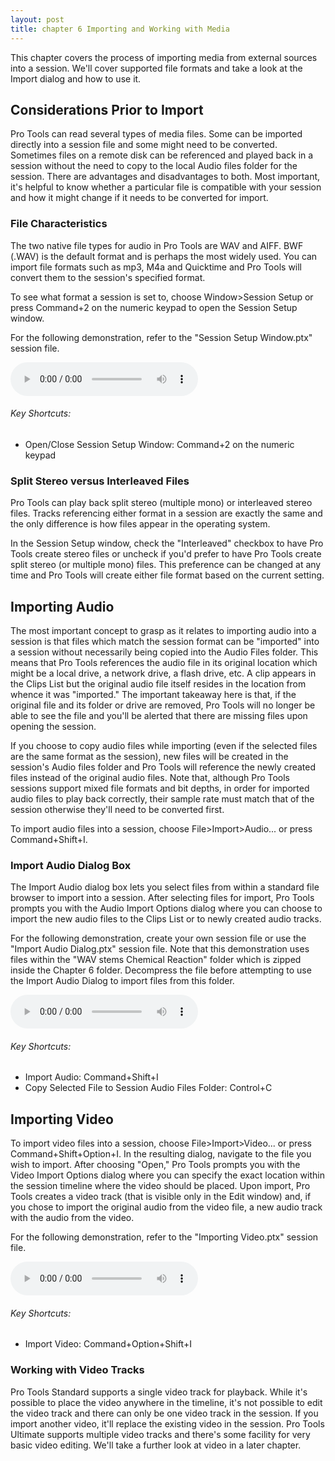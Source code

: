 ```yaml
---
layout: post
title: chapter 6 Importing and Working with Media
---
```


This chapter covers the process of importing media from external sources into a session. We'll cover supported file formats and take a look at the Import dialog and how to use it.

<!--more-->

## Considerations Prior to Import
Pro Tools can read several types of media files. Some can be imported directly into a session file and some might need to be converted. Sometimes files  on a remote disk can be referenced and played back in a session without the need to copy to the local Audio files folder for the session. There are advantages and disadvantages to both. Most important, it's helpful to know whether a particular file is compatible with your session and how it might change if it needs to be converted for import.

### File Characteristics
The two native file types for audio in Pro Tools are WAV and AIFF. BWF (.WAV) is the default format and is perhaps the most widely used. You can import file formats such as mp3, M4a and Quicktime and Pro Tools will convert them to the session's specified format.

To see what format a session is set to, choose Window>Session Setup or press Command+2 on the numeric keypad to open the Session Setup window.

For the following demonstration, refer to the "Session Setup Window.ptx" session file.

<audio controls><source src='https://raw.githubusercontent.com/PTAccess/PTAccess.github.io/master/audio/047 Session Setup Window.m4a'></audio>

###### Key Shortcuts:

* Open/Close Session Setup Window: Command+2 on the numeric keypad

### Split Stereo versus Interleaved Files
Pro Tools can play back split stereo (multiple mono) or interleaved stereo files. Tracks referencing either format in a session are exactly the same and the only difference is how files appear in the operating system.

In the Session Setup window, check the "Interleaved" checkbox to have Pro Tools create stereo files or uncheck if you'd prefer to have Pro Tools create split stereo (or multiple mono) files. This preference can be changed at any time and Pro Tools will create either file format based on the current setting.

## Importing Audio
The most important concept to grasp as it relates to importing audio into a session is that files which match the session format can be "imported" into a session without necessarily being copied into the Audio Files folder. This means that Pro Tools references the audio file in its original location which might be a local drive, a network drive, a flash drive, etc. A clip appears in the Clips List but the original audio file itself resides in the location from whence it was "imported." The important takeaway here is that, if the original file and its folder or drive are removed, Pro Tools will no longer be able to see the file and you'll be alerted that there are missing files upon opening the session.

If you choose to copy audio files while importing (even if the selected files are the same format as the session), new files will be created in the session's Audio files folder and Pro Tools will reference the newly created files instead of the original audio files. Note that, although Pro Tools sessions support mixed file formats and bit depths, in order for imported audio files to play back correctly, their sample rate must match that of the session otherwise they'll need to be converted first.

To import audio files into a session, choose File>Import>Audio... or press Command+Shift+I.

### Import Audio Dialog Box
The Import Audio dialog box lets you select files from within a standard file browser to import into a session. After selecting files for import, Pro Tools prompts you with the Audio Import Options dialog where you can choose to import the new audio files to the Clips List or to newly created audio tracks.

For the following demonstration, create your own session file or use the "Import Audio Dialog.ptx" session file. Note that this demonstration uses files within the "WAV stems Chemical Reaction" folder which is zipped inside the Chapter 6 folder. Decompress the file before attempting to use the Import Audio Dialog to import files from this folder.

<audio controls><source src='https://raw.githubusercontent.com/PTAccess/PTAccess.github.io/master/audio/049 Import Audio Dialog.m4a'></audio>

###### Key Shortcuts:

* Import Audio: Command+Shift+I
* Copy Selected File to Session Audio Files Folder: Control+C

## Importing Video
To import video files into a session, choose File>Import>Video... or press Command+Shift+Option+I. In the resulting dialog, navigate to the file you wish to import. After choosing "Open," Pro Tools prompts you with the Video Import Options dialog where you can specify the exact location within the session timeline where the video should be placed. Upon import, Pro Tools creates a video track (that is visible only in the Edit window) and, if you chose to import the original audio from the video file, a new audio track with the audio from the video.

For the following demonstration, refer to the "Importing Video.ptx" session file.

<audio controls><source src='https://raw.githubusercontent.com/PTAccess/PTAccess.github.io/master/audio/050 Importing Video.m4a'></audio>

###### Key Shortcuts:

* Import Video: Command+Option+Shift+I

### Working with Video Tracks
Pro Tools Standard supports a single video track for playback. While it's possible to place the video anywhere in the timeline, it's not possible to edit the video track and there can only be one video track in the session. If you import another video, it'll replace the existing video in the session. Pro Tools Ultimate supports multiple video tracks and there's some facility for very basic video editing. We'll take a further look at video in a later chapter.
